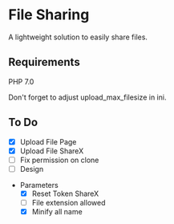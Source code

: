 # File Sharing
A lightweight solution to easily share files.

## Requirements
PHP 7.0

Don't forget to adjust upload_max_filesize in ini.

## To Do
- [x] Upload File Page
- [x] Upload File ShareX
- [ ] Fix permission on clone
- [ ] Design
- Parameters
    - [x] Reset Token ShareX
    - [ ] File extension allowed
    - [x] Minify all name